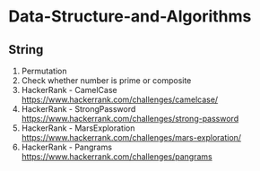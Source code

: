 # Data-Structure-and-Algorithms

 String
 ------
 1. Permutation
 2. Check whether number is prime or composite
 3. HackerRank - CamelCase https://www.hackerrank.com/challenges/camelcase/
 4. HackerRank - StrongPassword https://www.hackerrank.com/challenges/strong-password
 5. HackerRank - MarsExploration https://www.hackerrank.com/challenges/mars-exploration/
 6. HackerRank - Pangrams https://www.hackerrank.com/challenges/pangrams